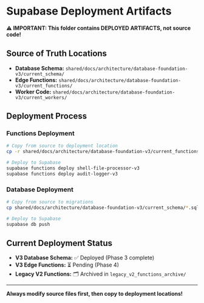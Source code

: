 # Supabase Deployment Artifacts

**⚠️ IMPORTANT: This folder contains DEPLOYED ARTIFACTS, not source code!**

## Source of Truth Locations

- **Database Schema:** `shared/docs/architecture/database-foundation-v3/current_schema/`
- **Edge Functions:** `shared/docs/architecture/database-foundation-v3/current_functions/`
- **Worker Code:** `shared/docs/architecture/database-foundation-v3/current_workers/`

## Deployment Process

### Functions Deployment
```bash
# Copy from source to deployment location
cp -r shared/docs/architecture/database-foundation-v3/current_functions/* supabase/functions/

# Deploy to Supabase
supabase functions deploy shell-file-processor-v3
supabase functions deploy audit-logger-v3
```

### Database Deployment
```bash
# Copy from source to migrations
cp shared/docs/architecture/database-foundation-v3/current_schema/*.sql supabase/migrations/

# Deploy to Supabase
supabase db push
```

## Current Deployment Status

- **V3 Database Schema:** ✅ Deployed (Phase 3 complete)
- **V3 Edge Functions:** ⏳ Pending (Phase 4)
- **Legacy V2 Functions:** 🗂️ Archived in `legacy_v2_functions_archive/`

---

**Always modify source files first, then copy to deployment locations!**